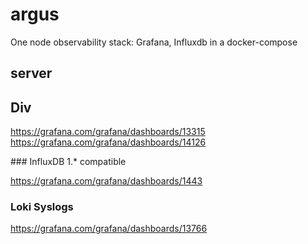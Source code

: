 # argus
One node observability stack: Grafana, Influxdb in a docker-compose

## server




## Div

https://grafana.com/grafana/dashboards/13315
https://grafana.com/grafana/dashboards/14126

### InfluxDB 1.* compatible

https://grafana.com/grafana/dashboards/1443


### Loki Syslogs
https://grafana.com/grafana/dashboards/13766
